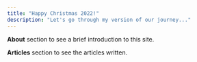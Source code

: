 ```yaml
---
title: "Happy Christmas 2022!"
description: "Let's go through my version of our journey..."
---
```


**About** section to see a brief introduction to this site.

**Articles** section to see the articles written.

